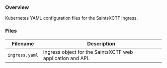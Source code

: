 ### Overview

Kubernetes YAML configuration files for the SaintsXCTF Ingress.

### Files

| Filename               | Description                                                                                  |
|------------------------|----------------------------------------------------------------------------------------------|
| `ingress.yaml`         | Ingress object for the SaintsXCTF web application and API.                                   |